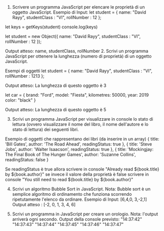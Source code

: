 1. Scrivere un programma JavaScript per elencare le proprietà di un oggetto JavaScript.
Esempio di Input:
let student = {
       name: "David Rayy",
       studentClass : "VI",
       rollNumber : 12
};

let keys = getKeys(student)
console.log(keys)

let student = new Object({
       name: "David Rayy",
       studentClass : "VI",
       rollNumber : 12
});

Output atteso: name, studentClass, rollNumber
2. Scrivi un programma JavaScript per ottenere la lunghezza (numero di proprietà) di un oggetto JavaScript.

Esempi di oggetti
let student = {
       name: "David Rayy",
       studentClass : "VI",
       rollNumber : 1213
};

Output atteso: La lunghezza di questo oggetto è 3

let car = {
       brand: "Ford",
       model: "Fiesta",
       kilometres: 50000,
       year: 2019
       color: "black"
}

Output atteso: La lunghezza di questo oggetto è 5


3. Scrivi un programma JavaScript per visualizzare in console lo stato di lettura (ovvero visualizzare il nome del libro, il nome dell'autore e lo stato di lettura) dei seguenti libri.

Esempio di oggetti che rappresentano dei libri (da inserire in un array)
{
       title: 'Bill Gates',
       author: 'The Road Ahead',
       readingStatus: true
},
{
       title: 'Steve Jobs',
       author: 'Walter Isaacson',
       readingStatus: true
},
{
       title: 'Mockingjay: The Final Book of The Hunger Games',
       author: 'Suzanne Collins',
       readingStatus: false
}


Se readingStatus è true allora scrivere in console "Already read ${book.title} by ${book.author}" se invece il valore della proprietà è false scrivere in console "You still need to read  ${book.title} by ${book.author}"

4. Scrivi un algoritmo Bubble Sort in JavaScript.
Nota: Bubble sort è un semplice algoritmo di ordinamento che funziona scorrendo ripetutamente l'elenco da ordinare.
Esempio di Input: [6,4,0, 3,-2,1]
Output atteso : [-2, 0, 1, 3, 4, 6]

5. Scrivi un programma in JavaScript per creare un orologio.
Nota: l'output arriverà ogni secondo.
Output della console previsto:
"14:37:42"
"14:37:43"
"14:37:44"
"14:37:45"
"14:37:46"
"14:37:47"